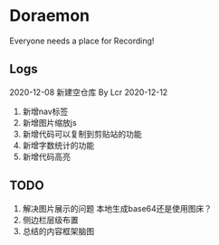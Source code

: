 # Doraemon
Everyone needs a place for Recording! 

## Logs
2020-12-08 新建空仓库 By Lcr
2020-12-12
1. 新增nav标签
2. 新增图片缩放js
3. 新增代码可以复制到剪贴站的功能
4. 新增字数统计的功能
5. 新增代码高亮

## TODO
1. 解决图片展示的问题 本地生成base64还是使用图床？
2. 侧边栏层级布置
3. 总结的内容框架脑图